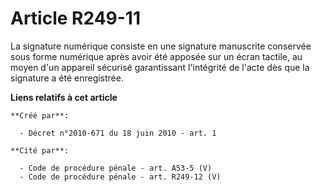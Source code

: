 # Article R249-11

La signature numérique consiste en une signature manuscrite conservée sous forme numérique après avoir été apposée sur un
écran tactile, au moyen d'un appareil sécurisé garantissant l'intégrité de l'acte dès que la signature a été enregistrée.

**Liens relatifs à cet article**

	**Créé par**:

	  - Décret n°2010-671 du 18 juin 2010 - art. 1

	**Cité par**:

	  - Code de procédure pénale - art. A53-5 (V)
	  - Code de procédure pénale - art. R249-12 (V)
